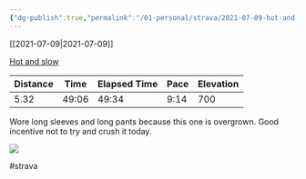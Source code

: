```yaml
---
{"dg-publish":true,"permalink":"/01-personal/strava/2021-07-09-hot-and-slow/"}
---
```



[[2021-07-09\|2021-07-09]]

[Hot and slow](https://www.strava.com/activities/5601544515)

| Distance | Time  | Elapsed Time | Pace | Elevation |
| -------- | ----- | ------------ | ---- | --------- |
| 5.32     | 49:06 | 49:34        | 9:14 | 700       |


Wore long sleeves and long pants because this one is overgrown. Good incentive not to try and crush it today.
    
![](https://dgtzuqphqg23d.cloudfront.net/8rO0lEtt1eWD92XDQg1Ch4eaLwDELPNLXrPDY1s62DI-768x576.jpg)

    

#strava
